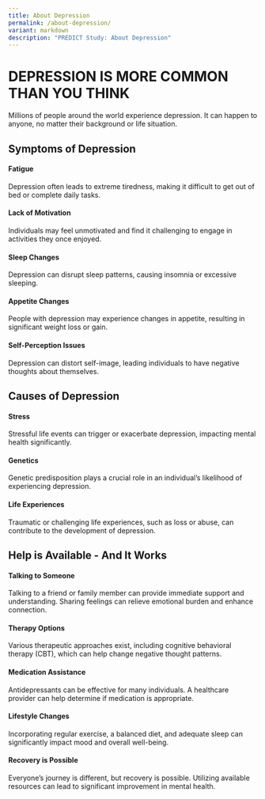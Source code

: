 ```yaml
---
title: About Depression
permalink: /about-depression/
variant: markdown
description: "PREDICT Study: About Depression"
---
```

<h1>DEPRESSION IS MORE COMMON THAN YOU THINK</h1>
<p>Millions of people around the world experience depression. It can happen
to anyone, no matter their background or life situation.</p>
<p></p>
<h2>Symptoms of Depression</h2>
<h4>Fatigue</h4>
<p>Depression often leads to extreme tiredness, making it difficult to get
out of bed or complete daily tasks.</p>
<p></p>
<h4>Lack of Motivation</h4>
<p>Individuals may feel unmotivated and find it challenging to engage in
activities they once enjoyed.</p>
<p></p>
<h4>Sleep Changes</h4>
<p>Depression can disrupt sleep patterns, causing insomnia or excessive sleeping.</p>
<p></p>
<h4>Appetite Changes</h4>
<p>People with depression may experience changes in appetite, resulting in
significant weight loss or gain.</p>
<p></p>
<h4>Self-Perception Issues</h4>
<p>Depression can distort self-image, leading individuals to have negative
thoughts about themselves.</p>
<p></p>
<h2>Causes of Depression</h2>
<h4>Stress</h4>
<p>Stressful life events can trigger or exacerbate depression, impacting
mental health significantly.</p>
<h4>Genetics</h4>
<p>Genetic predisposition plays a crucial role in an individual’s likelihood
of experiencing depression.</p>
<h4>Life Experiences</h4>
<p>Traumatic or challenging life experiences, such as loss or abuse, can
contribute to the development of depression.</p>
<p></p>
<h2>Help is Available - And It Works</h2>
<h4>Talking to Someone</h4>
<p>Talking to a friend or family member can provide immediate support and
understanding. Sharing feelings can relieve emotional burden and enhance
connection.</p>
<h4>Therapy Options</h4>
<p>Various therapeutic approaches exist, including cognitive behavioral therapy
(CBT), which can help change negative thought patterns.</p>
<h4>Medication Assistance</h4>
<p>Antidepressants can be effective for many individuals. A healthcare provider
can help determine if medication is appropriate.</p>
<h4>Lifestyle Changes</h4>
<p>Incorporating regular exercise, a balanced diet, and adequate sleep can
significantly impact mood and overall well-being.</p>
<h4>Recovery is Possible</h4>
<p>Everyone’s journey is different, but recovery is possible. Utilizing available
resources can lead to significant improvement in mental health.</p>
<p></p>